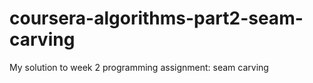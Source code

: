 # coursera-algorithms-part2-seam-carving
My solution to week 2 programming assignment: seam carving
